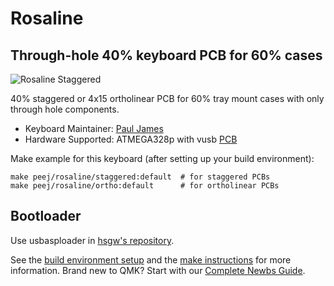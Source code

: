# Rosaline

## Through-hole 40% keyboard PCB for 60% cases

![Rosaline Staggered](https://raw.githubusercontent.com/peej/rosaline-keyboard/a40d60e95ee69630db0ea53d97c59b9e5db4851f/images/pcb-staggered-render.jpg)

40% staggered or 4x15 ortholinear PCB for 60% tray mount cases with only through hole components.

* Keyboard Maintainer: [Paul James](https://github.com/peej)
* Hardware Supported: ATMEGA328p with vusb [PCB](https://github.com/peej/rosaline-keyboard)

Make example for this keyboard (after setting up your build environment):

    make peej/rosaline/staggered:default  # for staggered PCBs
    make peej/rosaline/ortho:default      # for ortholinear PCBs

## Bootloader

Use usbasploader in [hsgw's repository](https://github.com/hsgw/USBaspLoader/tree/plaid).

See the [build environment setup](https://docs.qmk.fm/#/getting_started_build_tools) and the [make instructions](https://docs.qmk.fm/#/getting_started_make_guide) for more information. Brand new to QMK? Start with our [Complete Newbs Guide](https://docs.qmk.fm/#/newbs).
